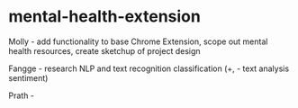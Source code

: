 # mental-health-extension

Molly - add functionality to base Chrome Extension, scope out mental health resources, create sketchup of project design

Fangge - research NLP and text recognition classification (+, - text analysis sentiment)

Prath - 